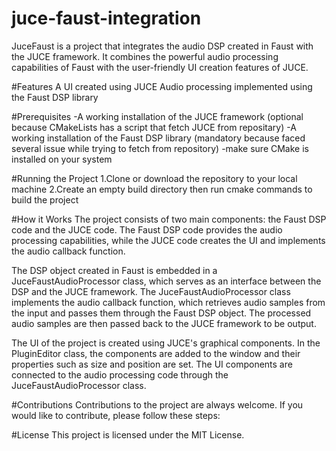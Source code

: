 # juce-faust-integration

JuceFaust is a project that integrates the audio DSP created in Faust with the JUCE framework. It combines the powerful audio processing capabilities of Faust with the user-friendly UI creation features of JUCE.

#Features
A UI created using JUCE
Audio processing implemented using the Faust DSP library

#Prerequisites
-A working installation of the JUCE framework (optional because CMakeLists has a script that fetch JUCE from repositary)
-A working installation of the Faust DSP library (mandatory because faced several issue while trying to fetch from repository)
-make sure CMake is installed on your system

#Running the Project
1.Clone or download the repository to your local machine
2.Create an empty build directory then run cmake commands to build the project

#How it Works
The project consists of two main components: the Faust DSP code and the JUCE code. The Faust DSP code provides the audio processing capabilities, while the JUCE code creates the UI and implements the audio callback function.

The DSP object created in Faust is embedded in a JuceFaustAudioProcessor class, which serves as an interface between the DSP and the JUCE framework. The JuceFaustAudioProcessor class implements the audio callback function, which retrieves audio samples from the input and passes them through the Faust DSP object. The processed audio samples are then passed back to the JUCE framework to be output.

The UI of the project is created using JUCE's graphical components. In the PluginEditor class, the components are added to the window and their properties such as size and position are set. The UI components are connected to the audio processing code through the JuceFaustAudioProcessor class.

#Contributions
Contributions to the project are always welcome. If you would like to contribute, please follow these steps:

#License
This project is licensed under the MIT License.